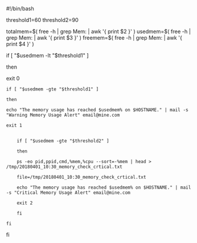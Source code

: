 

#!/bin/bash

threshold1=60
threshold2=90

totalmem=$( free -h | grep Mem: | awk '{ print $2 }' )
usedmem=$( free -h | grep Mem: | awk '{ print $3 }' )
freemem=$( free -h | grep Mem: | awk '{ print $4 }' )


if [ "$usedmem -lt "$threshold1" ]

then 

exit 0

	if [ "$usedmem -gte "$threshold1" ]

	then

	echo "The memory usage has reached $usedmem% on $HOSTNAME." | mail -s "Warning Memory Usage Alert" email@mine.com

	exit 1


		if [ "$usedmem -gte "$threshold2" ]

		then
	
		ps -eo pid,ppid,cmd,%mem,%cpu --sort=-%mem | head > /tmp/20180401_10:30_memory_check_crtical.txt 
	
		file=/tmp/20180401_10:30_memory_check_crtical.txt

		echo "The memory usage has reached $usedmem% on $HOSTNAME." | mail -s "Critical Memory Usage Alert" email@mine.com

		exit 2

		fi

	fi

fi
